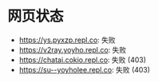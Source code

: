 # 网页状态
- https://ys.pyxzp.repl.co: 失败
- https://v2ray.yoyho.repl.co: 失败
- https://chatai.cokio.repl.co: 失败 (403)
- https://su--yoyholee.repl.co: 失败 (403)
